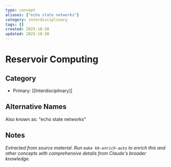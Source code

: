 ```yaml
---
type: concept
aliases: ["echo state networks"]
category: interdisciplinary
tags: []
created: 2025-10-20
updated: 2025-10-20
---
```


# Reservoir Computing

## Category

- Primary: [[Interdisciplinary]]

## Alternative Names

Also known as: "echo state networks"

## Notes

*Extracted from source material. Run `make kb-enrich-auto` to enrich this and other concepts with comprehensive details from Claude's broader knowledge.*

